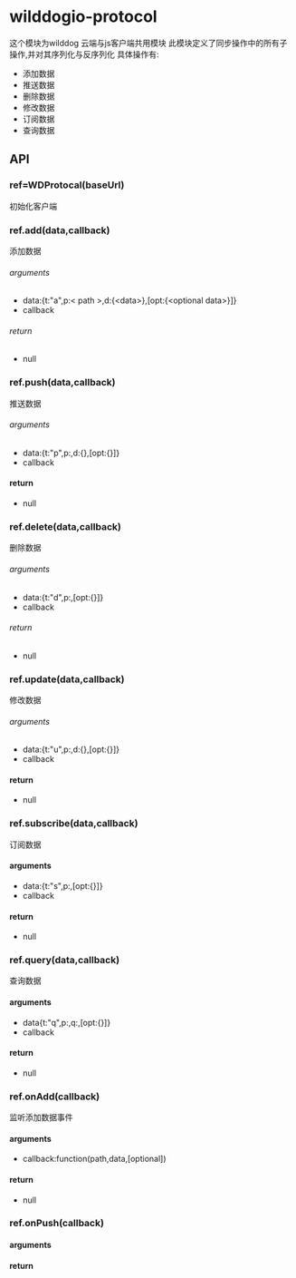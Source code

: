# wilddogio-protocol
这个模块为wilddog 云端与js客户端共用模块
此模块定义了同步操作中的所有子操作,并对其序列化与反序列化
具体操作有:
* 添加数据
* 推送数据
* 删除数据
* 修改数据
* 订阅数据
* 查询数据

## API


### ref=WDProtocal(baseUrl)
初始化客户端

### ref.add(data,callback)
添加数据
###### arguments
* data:{t:"a",p:&lt; path &gt;,d:{&lt;data&gt;},[opt:{&lt;optional data&gt;}]}
* callback

###### return
* null
### ref.push(data,callback)
推送数据
###### arguments
* data:{t:"p",p:<path>,d:{<data>},[opt:{<optional data>}]}
* callback
#### return
* null
### ref.delete(data,callback)
删除数据
###### arguments
* data:{t:"d",p:<path>,[opt:{<optional data>}]}
* callback
###### return
* null
### ref.update(data,callback)
修改数据
###### arguments
* data:{t:"u",p:<path>,d:{<data>},[opt:{<optional data>}]}
* callback
#### return
* null
### ref.subscribe(data,callback)
订阅数据
#### arguments
* data:{t:"s",p:<path>,[opt:{<optional data>}]}
* callback
#### return
* null
### ref.query(data,callback)
查询数据
#### arguments
* data{t:"q",p:<path>,q:<query>,[opt:{<optional data>}]}
* callback
#### return
* null
### ref.onAdd(callback)
监听添加数据事件
#### arguments
* callback:function(path,data,[optional])
#### return
* null
### ref.onPush(callback)
#### arguments

#### return





